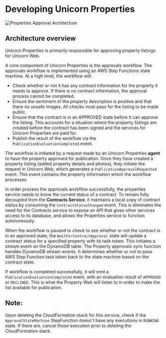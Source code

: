 # Developing Unicorn Properties

![Properties Approval Architecture](https://static.us-east-1.prod.workshops.aws/public/58b97c0e-7fa7-44db-8eb4-618dad70a20c/static/images/architecture-properties.png)

## Architecture overview

Unicorn Properties is primarily responsible for approving property listings for Unicorn Web.

A core component of Unicorn Properties is the approvals workflow. The approvals workflow is implemented using an AWS Step Functions state machine. At a high level, the workflow will:

* Check whether or not it has any contract information for the property it needs to approve. If there is no contract information, the approval process cannot be completed.
* Ensure the sentiment of the property description is positive and that there no unsafe images. All checks must pass for the listing to be made public.
* Ensure that the contract is in an APPROVED state before it can approve the listing. This accounts for a situation where the property listings are created before the contract has been signed and the services for Unicorn Properties are paid for.
* Publish the result of the workflow via the `PublicationEvaluationCompleted` event.

The workflow is initiated by a request made by an Unicorn Properties **agent** to have the property approved for publication. Once they have created a property listing (added property details and photos), they initiate the request in Unicorn Web, which generates a `PublicationApprovalRequested` event. This event contains the property information which the workflow processes.

In order process the approvals workflow successfully, the properties service needs to know the current status of a contract. To remain fully decoupled from the **Contracts Service**, it maintains a local copy of contract status by consuming the `ContractStatusChanged` event. This is eliminates the need for the Contracts service to expose an API that gives other services access to its database, and allows the Properties service to function autonomously.

When the workflow is paused to check to see whether or not the contract is in an approved state, the `WaitForContractApproval` state will update a contract status for a specified property with its task token. This initiates a stream event on the DynamoDB table. The Property approvals sync function handles DynamoDB stream events. It determines whether or not to pass AWS Step Function task token back to the state machine based on the contract state.

If workflow is completed successfully, it will emit a `PublicationEvaluationCompleted` event, with an evaluation result of `APPROVED` or `DECLINED`. This is what the Property Web will listen to in order to make the list available for publication.

## Note:

Upon deleting the CloudFormation stack for this service, check if the `ApprovalStateMachine` StepFunction doesn't have any executions in `RUNNING` state. If there are, cancel those execution prior to deleting the CloudFormation stack.
